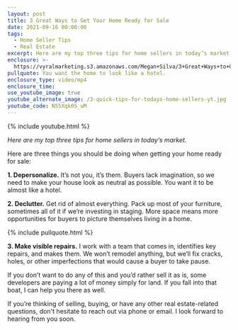 ```yaml
---
layout: post
title: 3 Great Ways to Get Your Home Ready for Sale
date: 2021-09-16 00:00:00
tags:
  - Home Seller Tips
  - Real Estate
excerpt: Here are my top three tips for home sellers in today’s market.
enclosure: >-
  https://vyralmarketing.s3.amazonaws.com/Megan+Silva/3+Great+Ways+to+Get+Your+Home+Ready+for+Sale.mp4
pullquote: You want the home to look like a hotel.
enclosure_type: video/mp4
enclosure_time:
use_youtube_image: true
youtube_alternate_image: /3-quick-tips-for-todays-home-sellers-yt.jpg
youtube_code: N55Xqk0S_uM
---
```

{% include youtube.html %}

*Here are my top three tips for home sellers in today’s market.*

Here are three things you should be doing when getting your home ready for sale:

**1\. Depersonalize.** It’s not you, it’s them. Buyers lack imagination, so we need to make your house look as neutral as possible. You want it to be almost like a hotel.&nbsp;

**2\. Declutter.** Get rid of almost everything. Pack up most of your furniture, sometimes all of it if we’re investing in staging. More space means more opportunities for buyers to picture themselves living in a home.

{% include pullquote.html %}

**3\. Make visible repairs.** I work with a team that comes in, identifies key repairs, and makes them. We won’t remodel anything, but we’ll fix cracks, holes, or other imperfections that would cause a buyer to take pause.

If you don’t want to do any of this and you’d rather sell it as is, some developers are paying a lot of money simply for land. If you fall into that boat, I can help you there as well.

If you’re thinking of selling, buying, or have any other real estate-related questions, don't hesitate to reach out via phone or email. I look forward to hearing from you soon.
